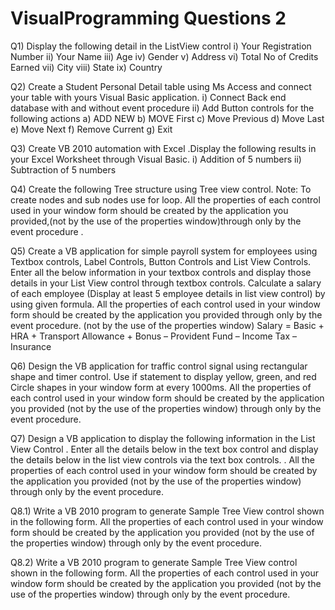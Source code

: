 # VisualProgramming Questions 2

Q1)
Display the following detail in the ListView control
i) Your Registration Number
ii) Your Name
iii) Age
iv) Gender
v) Address
vi) Total No of Credits Earned
vii) City
viii) State
ix) Country

Q2)
Create a Student Personal Detail table using Ms Access and connect your table with yours
Visual Basic application.
i) Connect Back end database with and without event procedure
ii) Add Button controls for the following actions
a) ADD NEW
b) MOVE First
c) Move Previous 
d) Move Last
e) Move Next
f) Remove Current 
g) Exit

Q3)
Create VB 2010 automation with Excel .Display the following results in your Excel
Worksheet through Visual Basic.
i) Addition of 5 numbers
ii) Subtraction of 5 numbers

Q4)
Create the following Tree structure using Tree view control. Note: To create nodes and sub
nodes use for loop.
All the properties of each control used in your window form should be created by the application you provided,(not by the use of the properties window)through only by the event procedure .

Q5)
Create a VB application for simple payroll system for employees using Textbox controls, Label Controls, Button Controls and List View Controls. Enter all the below information in your textbox controls and display those details in your List View control through textbox controls. Calculate a salary of each employee (Display at least 5 employee details in list view control) by using given formula. All the properties of each control used in your window form should be created by the application you provided through only by the event procedure. (not by the use of the properties window)
Salary = Basic + HRA + Transport Allowance + Bonus – Provident Fund – Income Tax – Insurance

Q6)
Design the VB application for traffic control signal using rectangular shape and timer control. Use if statement to display yellow, green, and red Circle shapes in your window form at every 1000ms. All the properties of each control used in your window form should be created by the application you provided (not by the use of the properties window) through only by the event procedure.

Q7)
Design a VB application to display the following information in the List View Control . Enter all the details below in the text box control and display the details below in the list view controls via the text box controls. . All the properties of each control used in your window form should be created by the application you provided (not by the use of the properties window) through only by the event procedure.

Q8.1)
Write a VB 2010 program to generate Sample Tree View control shown in the following form. All the properties of each control used in your window form should be created by the application you provided (not by the use of the properties window) through only by the event procedure.

Q8.2)
Write a VB 2010 program to generate Sample Tree View control shown in the following form. All the properties of each control used in your window form should be created by the application you provided (not by the use of the properties window) through only by the event procedure.

